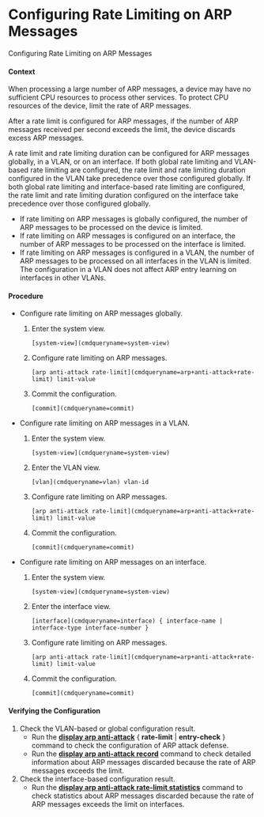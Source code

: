 Configuring Rate Limiting on ARP Messages
=========================================

Configuring Rate Limiting on ARP Messages

#### Context

When processing a large number of ARP messages, a device may have no sufficient CPU resources to process other services. To protect CPU resources of the device, limit the rate of ARP messages.

After a rate limit is configured for ARP messages, if the number of ARP messages received per second exceeds the limit, the device discards excess ARP messages.

A rate limit and rate limiting duration can be configured for ARP messages globally, in a VLAN, or on an interface. If both global rate limiting and VLAN-based rate limiting are configured, the rate limit and rate limiting duration configured in the VLAN take precedence over those configured globally. If both global rate limiting and interface-based rate limiting are configured, the rate limit and rate limiting duration configured on the interface take precedence over those configured globally.

* If rate limiting on ARP messages is globally configured, the number of ARP messages to be processed on the device is limited.
* If rate limiting on ARP messages is configured on an interface, the number of ARP messages to be processed on the interface is limited.
* If rate limiting on ARP messages is configured in a VLAN, the number of ARP messages to be processed on all interfaces in the VLAN is limited. The configuration in a VLAN does not affect ARP entry learning on interfaces in other VLANs.

#### Procedure

* Configure rate limiting on ARP messages globally.
  1. Enter the system view.
     
     
     ```
     [system-view](cmdqueryname=system-view)
     ```
  2. Configure rate limiting on ARP messages.
     
     
     ```
     [arp anti-attack rate-limit](cmdqueryname=arp+anti-attack+rate-limit) limit-value
     ```
  3. Commit the configuration.
     
     
     ```
     [commit](cmdqueryname=commit)
     ```
* Configure rate limiting on ARP messages in a VLAN.
  1. Enter the system view.
     
     
     ```
     [system-view](cmdqueryname=system-view)
     ```
  2. Enter the VLAN view.
     
     
     ```
     [vlan](cmdqueryname=vlan) vlan-id
     ```
  3. Configure rate limiting on ARP messages.
     
     
     ```
     [arp anti-attack rate-limit](cmdqueryname=arp+anti-attack+rate-limit) limit-value
     ```
  4. Commit the configuration.
     
     
     ```
     [commit](cmdqueryname=commit)
     ```
* Configure rate limiting on ARP messages on an interface.
  1. Enter the system view.
     
     
     ```
     [system-view](cmdqueryname=system-view)
     ```
  2. Enter the interface view.
     
     
     ```
     [interface](cmdqueryname=interface) { interface-name | interface-type interface-number }
     ```
  3. Configure rate limiting on ARP messages.
     
     
     ```
     [arp anti-attack rate-limit](cmdqueryname=arp+anti-attack+rate-limit) limit-value
     ```
  4. Commit the configuration.
     
     
     ```
     [commit](cmdqueryname=commit)
     ```

#### Verifying the Configuration

1. Check the VLAN-based or global configuration result.
   * Run the [**display arp anti-attack**](cmdqueryname=display+arp+anti-attack) { **rate-limit** | ****entry-check**** } command to check the configuration of ARP attack defense.
   * Run the [**display arp anti-attack record**](cmdqueryname=display+arp+anti-attack+record) command to check detailed information about ARP messages discarded because the rate of ARP messages exceeds the limit.
2. Check the interface-based configuration result.
   * Run the [**display arp anti-attack rate-limit statistics**](cmdqueryname=display+arp+anti-attack+rate-limit+statistics) command to check statistics about ARP messages discarded because the rate of ARP messages exceeds the limit on interfaces.